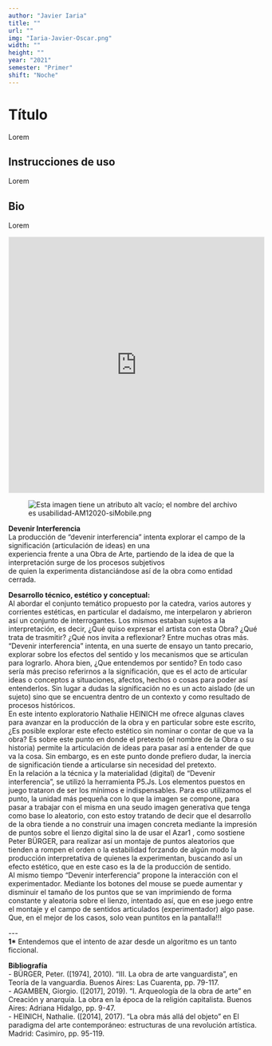 ```yaml
---
author: "Javier Iaria"
title: ""
url: ""
img: "Iaria-Javier-Oscar.png"
width: ""
height: ""
year: "2021"
semester: "Primer"
shift: "Noche"
---
```


<p></p>

# Título

Lorem 

## Instrucciones de uso 

Lorem

## Bio

Lorem

<!-- wp:html -->
<p align="center"><iframe width="512" height="512" frameborder="0" scrolling="no" style="width:512px; margin:0 auto!important;border: 1px solid #F2F2F3; z-index: 100;" src="https://editor.p5js.org/javieriaria/embed/1NU11WM7y"></iframe></p>
<!-- /wp:html -->

<!-- wp:image {"align":"center"} -->
<div class="wp-block-image"><figure class="aligncenter"><img src="https://am1-lacabanne.atamvirtual.com.ar/wp-content/uploads/2020/12/usabilidad-AM12020-siMobile.png" alt="Esta imagen tiene un atributo alt vacío; el nombre del archivo es usabilidad-AM12020-siMobile.png"/></figure></div>
<!-- /wp:image -->

<p><strong>Devenir Interferencia</strong><br>La producción de “devenir interferencia” intenta explorar el campo de la significación (articulación de ideas) en una<br>experiencia frente a una Obra de Arte, partiendo de la idea de que la interpretación surge de los procesos subjetivos<br>de quien la experimenta distanciándose así de la obra como entidad cerrada.</p>
<p><strong>Desarrollo técnico, estético y conceptual:</strong><br>Al abordar el conjunto temático propuesto por la catedra, varios autores y corrientes estéticas, en particular el dadaísmo, me interpelaron y abrieron así un conjunto de interrogantes. Los mismos estaban sujetos a la interpretación, es decir, ¿Qué quiso expresar el artista con esta Obra? ¿Qué trata de trasmitir? ¿Qué nos invita a reflexionar? Entre muchas otras más.<br>“Devenir interferencia” intenta, en una suerte de ensayo un tanto precario, explorar sobre los efectos del sentido y los mecanismos que se articulan para lograrlo. Ahora bien, ¿Que entendemos por sentido? En todo caso sería más preciso referirnos a la significación, que es el acto de articular ideas o conceptos a situaciones, afectos, hechos o cosas para poder así entenderlos. Sin lugar a dudas la significación no es un acto aislado (de un sujeto) sino que se encuentra dentro de un contexto y como resultado de procesos históricos.<br>En este intento exploratorio Nathalie HEINICH me ofrece algunas claves para avanzar en la producción de la obra y en particular sobre este escrito, ¿Es posible explorar este efecto estético sin nominar o contar de que va la obra? Es sobre este punto en donde el pretexto (el nombre de la Obra o su historia) permite la articulación de ideas para pasar así a entender de que va la cosa. Sin embargo, es en este punto donde prefiero dudar, la inercia de significación tiende a articularse sin necesidad del pretexto.<br>En la relación a la técnica y la materialidad (digital) de “Devenir interferencia”, se utilizó la herramienta P5.Js. Los elementos puestos en juego trataron de ser los mínimos e indispensables. Para eso utilizamos el punto, la unidad más pequeña con lo que la imagen se compone, para pasar a trabajar con el misma en una seudo imagen generativa que tenga como base lo aleatorio, con esto estoy tratando de decir que el desarrollo de la obra tiende a no construir una imagen concreta mediante la impresión de puntos sobre el lienzo digital sino la de usar el Azar1 , como sostiene Peter BÜRGER, para realizar así un montaje de puntos aleatorios que tienden a rompen el orden o la estabilidad forzando de algún modo la producción interpretativa de quienes la experimentan, buscando así un efecto estético, que en este caso es la de la producción de sentido.<br>Al mismo tiempo “Devenir interferencia” propone la interacción con el experimentador. Mediante los botones del mouse se puede aumentar y disminuir el tamaño de los puntos que se van imprimiendo de forma constante y aleatoria sobre el lienzo, intentado así, que en ese juego entre el montaje y el campo de sentidos articulados (experimentador) algo pase. Que, en el mejor de los casos, solo vean puntitos en la pantalla!!!</p>
<p>---<br><strong>1*</strong> Entendemos que el intento de azar desde un algoritmo es un tanto ficcional.</p>
<p><strong>Bibliografía</strong><br>- BÜRGER, Peter. ([1974], 2010). “III. La obra de arte vanguardista”, en Teoría de la vanguardia. Buenos Aires: Las Cuarenta, pp. 79-117.<br>- AGAMBEN, Giorgio. ([2017], 2019). “I. Arqueología de la obra de arte” en Creación y anarquía. La obra en la época de la religión capitalista. Buenos Aires: Adriana Hidalgo, pp. 9-47.<br>- HEINICH, Nathalie. ([2014], 2017). “La obra más allá del objeto” en El paradigma del arte contemporáneo: estructuras de una revolución artística. Madrid: Casimiro, pp. 95-119.</p>
